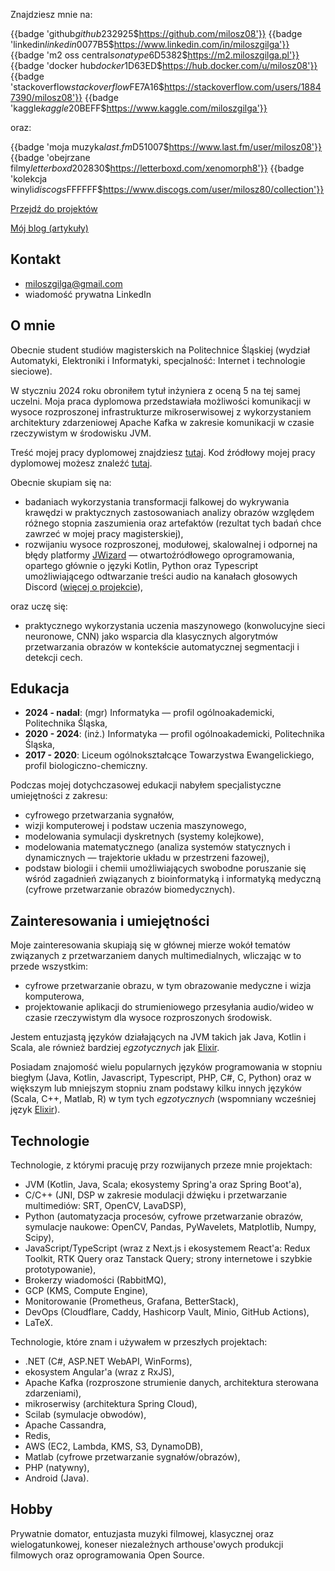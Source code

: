 Znajdziesz mnie na:

{{badge 'github$github$232925$https://github.com/milosz08'}}
{{badge 'linkedin$linkedin$0077B5$https://www.linkedin.com/in/miloszgilga'}}
{{badge 'm2 oss central$sonatype$6D5382$https://m2.miloszgilga.pl'}}
{{badge 'docker hub$docker$1D63ED$https://hub.docker.com/u/milosz08'}}
{{badge 'stackoverflow$stackoverflow$FE7A16$https://stackoverflow.com/users/18847390/milosz08'}}
{{badge 'kaggle$kaggle$20BEFF$https://www.kaggle.com/miloszgilga'}}

oraz:

{{badge 'moja muzyka$last.fm$D51007$https://www.last.fm/user/milosz08'}}
{{badge 'obejrzane filmy$letterboxd$202830$https://letterboxd.com/xenomorph8'}}
{{badge 'kolekcja winyli$discogs$FFFFFF$https://www.discogs.com/user/milosz80/collection'}}

[Przejdź do projektów](/pl/projects)

[Mój blog (artykuły)](https://www.linkedin.com/in/miloszgilga/recent-activity/articles)

## Kontakt

* [miloszgilga@gmail.com](mailto:miloszgilga@gmail.com)
* wiadomość prywatna LinkedIn

## O mnie

Obecnie student studiów magisterskich na Politechnice Śląskiej (wydział Automatyki, Elektroniki i Informatyki,
specjalność: Internet i technologie sieciowe).

W styczniu 2024 roku obroniłem tytuł inżyniera z oceną 5 na tej samej uczelni. Moja praca dyplomowa przedstawiała
możliwości komunikacji w wysoce rozproszonej infrastrukturze mikroserwisowej z wykorzystaniem architektury zdarzeniowej
Apache Kafka w zakresie komunikacji w czasie rzeczywistym w środowisku JVM.

Treść mojej pracy dyplomowej znajdziesz [tutaj](https://github.com/visphere/visphere-thesis).
Kod źródłowy mojej pracy dyplomowej możesz znaleźć [tutaj](https://github.com/visphere).

Obecnie skupiam się na:

* badaniach wykorzystania transformacji falkowej do wykrywania krawędzi w praktycznych zastosowaniach analizy obrazów
  względem różnego stopnia zaszumienia oraz artefaktów (rezultat tych badań chce zawrzeć w mojej pracy magisterskiej),
* rozwijaniu wysoce rozproszonej, modułowej, skalowalnej i odpornej na błędy
  platformy [JWizard](https://github.com/jwizard-bot) — otwartoźródłowego oprogramowania, opartego głównie o języki
  Kotlin, Python oraz Typescript umożliwiającego odtwarzanie treści audio na kanałach głosowych
  Discord ([więcej o projekcie](/pl/project/jwizard)),

oraz uczę się:

* praktycznego wykorzystania uczenia maszynowego (konwolucyjne sieci neuronowe, CNN) jako wsparcia dla klasycznych
  algorytmów przetwarzania obrazów w kontekście automatycznej segmentacji i detekcji cech.

## Edukacja

* **2024 - nadal**: (mgr) Informatyka — profil ogólnoakademicki, Politechnika Śląska,
* **2020 - 2024**: (inż.) Informatyka — profil ogólnoakademicki, Politechnika Śląska,
* **2017 - 2020**: Liceum ogólnokształcące Towarzystwa Ewangelickiego, profil biologiczno-chemiczny.

Podczas mojej dotychczasowej edukacji nabyłem specjalistyczne umiejętności z zakresu:

* cyfrowego przetwarzania sygnałów,
* wizji komputerowej i podstaw uczenia maszynowego,
* modelowania symulacji dyskretnych (systemy kolejkowe),
* modelowania matematycznego (analiza systemów statycznych i dynamicznych — trajektorie układu w przestrzeni fazowej),
* podstaw biologii i chemii umożliwiających swobodne poruszanie się wśród zagadnień związanych z bioinformatyką i
  informatyką medyczną (cyfrowe przetwarzanie obrazów biomedycznych).

## Zainteresowania i umiejętności

Moje zainteresowania skupiają się w głównej mierze wokół tematów związanych z przetwarzaniem danych multimedialnych,
wliczając w to przede wszystkim:

* cyfrowe przetwarzanie obrazu, w tym obrazowanie medyczne i wizja komputerowa,
* projektowanie aplikacji do strumieniowego przesyłania audio/wideo w czasie rzeczywistym dla wysoce rozproszonych
  środowisk.

Jestem entuzjastą języków działających na JVM takich jak Java, Kotlin i Scala, ale również bardziej _egzotycznych_
jak [Elixir](https://elixir-lang.org).

Posiadam znajomość wielu popularnych języków programowania w stopniu biegłym (Java, Kotlin, Javascript, Typescript, PHP,
C#, C, Python) oraz w większym lub mniejszym stopniu znam podstawy kilku innych języków (Scala, C++, Matlab, R) w tym
tych _egzotycznych_ (wspomniany wcześniej język [Elixir](https://elixir-lang.org)).

## Technologie

Technologie, z którymi pracuję przy rozwijanych przeze mnie projektach:

* JVM (Kotlin, Java, Scala; ekosystemy Spring'a oraz Spring Boot'a),
* C/C++ (JNI, DSP w zakresie modulacji dźwięku i przetwarzanie multimediów: SRT, OpenCV, LavaDSP),
* Python (automatyzacja procesów, cyfrowe przetwarzanie obrazów, symulacje naukowe: OpenCV, Pandas, PyWavelets,
  Matplotlib, Numpy, Scipy),
* JavaScript/TypeScript (wraz z Next.js i ekosystemem React'a: Redux Toolkit, RTK Query oraz Tanstack Query; strony
  internetowe i szybkie prototypowanie),
* Brokerzy wiadomości (RabbitMQ),
* GCP (KMS, Compute Engine),
* Monitorowanie (Prometheus, Grafana, BetterStack),
* DevOps (Cloudflare, Caddy, Hashicorp Vault, Minio, GitHub Actions),
* LaTeX.

Technologie, które znam i używałem w przeszłych projektach:

* .NET (C#, ASP.NET WebAPI, WinForms),
* ekosystem Angular'a (wraz z RxJS),
* Apache Kafka (rozproszone strumienie danych, architektura sterowana zdarzeniami),
* mikroserwisy (architektura Spring Cloud),
* Scilab (symulacje obwodów),
* Apache Cassandra,
* Redis,
* AWS (EC2, Lambda, KMS, S3, DynamoDB),
* Matlab (cyfrowe przetwarzanie sygnałów/obrazów),
* PHP (natywny),
* Android (Java).

## Hobby

Prywatnie domator, entuzjasta muzyki filmowej, klasycznej oraz wielogatunkowej, koneser niezależnych arthouse'owych
produkcji filmowych oraz oprogramowania Open Source.
